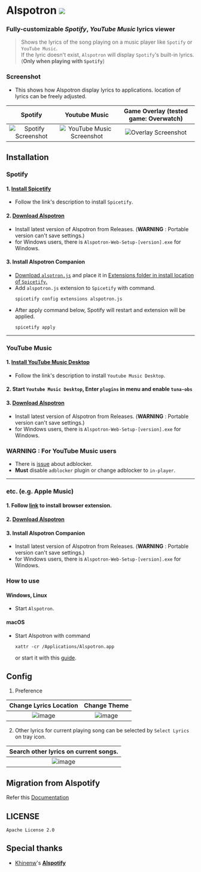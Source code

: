 # Alspotron <a href="https://github.com/organization/alspotron/releases/latest"><img src="https://img.shields.io/github/downloads/organization/alspotron/total.svg"/></a>

### Fully-customizable *Spotify*, *YouTube Music* lyrics viewer

> Shows the lyrics of the song playing on a music player like `Spotify` or `YouTube Music`. \
> If the lyric doesn't exist, `Alspotron` will display `Spotify`'s built-in lyrics. (**Only when playing with `Spotify`**)

### Screenshot

-   This shows how Alspotron display lyrics to applications. location of lyrics can be freely adjusted.

|                         Spotify                        |                                                        Youtube Music                                                        |                         Game Overlay (tested game: Overwatch)                       |
| :----------------------------------------------------: | :-------------------------------------------------------------------------------------------------------------------------: | :----------------------------------------------------: |
| ![Spotify Screenshot](https://i.imgur.com/0JJMhaU.png) | ![YouTube Music Screenshot](https://github.com/organization/alspotron/assets/16558115/fc22323e-d0b2-4abc-882e-2281c13f4cf4) | ![Overlay Screenshot](https://github.com/organization/alspotron/assets/16558115/7bb95071-b8f7-45e1-af59-02e1586d5dcc) |

## Installation

### Spotify

#### 1.  [Install Spicetify](https://github.com/khanhas/spicetify-cli)

  -   Follow the link's description to install `Spicetify`.

#### 2.  [Download Alspotron](https://github.com/organization/alspotron/releases)

  -   Install latest version of Alspotron from Releases. (**WARNING** : Portable version can't save settings.)
  -   for Windows users, there is `Alspotron-Web-Setup-[version].exe` for Windows.

#### 3.  Install Alspotron Companion
  -   [Download `alsptron.js`](https://powernukkit.github.io/DownGit/#/home?directFile=1&url=https://github.com/organization/alspotron/blob/master/extensions/alspotron.js) and place it in [Extensions folder in install location of `Spicetify`.](https://spicetify.app/docs/advanced-usage/extensions/)
  -   Add `alspotron.js` extension to `Spicetify` with command.
      ```
      spicetify config extensions alspotron.js
      ```
  -   After apply command below, Spotify will restart and extension will be applied.
      ```
      spicetify apply
      ``` 
---
### YouTube Music

#### 1.  [Install YouTube Music Desktop](https://github.com/th-ch/youtube-music/releases)

  -   Follow the link's description to install `Youtube Music Desktop`.

#### 2.  Start `Youtube Music Desktop`, Enter `plugins` in menu and enable `tuna-obs`
#### 3.  [Download Alspotron](https://github.com/organization/alspotron/releases)

  -   Install latest version of Alspotron from Releases. (**WARNING** : Portable version can't save settings.)
  -   for Windows users, there is `Alspotron-Web-Setup-[version].exe` for Windows.


### WARNING : For YouTube Music users

  -  There is [issue](https://github.com/organization/alspotron/issues/1) about adblocker.
  -  **Must** disable `adblocker` plugin or change adblocker to `in-player`.

---
### etc. (e.g. Apple Music)

#### 1.  Follow [link](https://github.com/univrsal/tuna) to install browser extension.
#### 2.  [Download Alspotron](https://github.com/organization/alspotron/releases)
#### 3.  Install Alspotron Companion
  -   Install latest version of Alspotron from Releases. (**WARNING** : Portable version can't save settings.)
  -   for Windows users, there is `Alspotron-Web-Setup-[version].exe` for Windows.

### How to use

#### Windows, Linux

-  Start `Alspotron`.

#### macOS

-   Start Alspotron with command
    ```
    xattr -cr /Applications/Alspotron.app
    ```
    or start it with this [guide](https://www.macworld.com/article/672947/how-to-open-a-mac-app-from-an-unidentified-developer.html).

## Config

1.  Preference

|                                        Change Lyrics Location                                            |                                                   Change Theme                                           |
| :------------------------------------------------------------------------------------------------------: | :------------------------------------------------------------------------------------------------------: |
| ![image](https://github.com/organization/alspotron/assets/16558115/d09cc0ec-cab7-4fd4-89fe-0836699e352a) | ![image](https://github.com/organization/alspotron/assets/16558115/2e4ae98b-559e-4e8d-b3bb-f5e3081bcf88) |

2.  Other lyrics for current playing song can be selected by `Select Lyrics` on tray icon.

|                                  Search other lyrics on current songs.                                   |
| :------------------------------------------------------------------------------------------------------: |
| ![image](https://github.com/organization/alspotron/assets/16558115/0315c44e-27cb-4882-a7d8-e6e91531790a) |

## Migration from Alspotify

Refer this [Documentation](https://github.com/organization/alspotron/blob/master/MIGRATION_FROM_ALSPOTIFY.md)

## LICENSE

`Apache License 2.0`

## Special thanks

-   [Khinenw](https://github.com/HelloWorld017)'s **[Alspotify](https://github.com/HelloWorld017/alspotify)**

